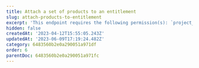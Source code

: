 ```yaml
---
title: Attach a set of products to an entitlement
slug: attach-products-to-entitlement
excerpt: 'This endpoint requires the following permission(s): `project_configuration:entitlements:read_write`.'
hidden: false
createdAt: '2023-04-12T15:55:05.243Z'
updatedAt: '2023-06-09T17:19:24.482Z'
category: 6483560b2e0a290051a971df
order: 6
parentDoc: 6483560b2e0a290051a971fc
---
```

